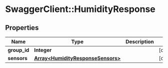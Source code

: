 # SwaggerClient::HumidityResponse

## Properties
Name | Type | Description | Notes
------------ | ------------- | ------------- | -------------
**group_id** | **Integer** |  | [optional] 
**sensors** | [**Array&lt;HumidityResponseSensors&gt;**](HumidityResponseSensors.md) |  | [optional] 


